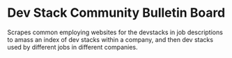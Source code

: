 # Dev Stack Community Bulletin Board
Scrapes common employing websites for the devstacks in job descriptions to amass an index of dev stacks within a company,
and then dev stacks used by different jobs in different companies.